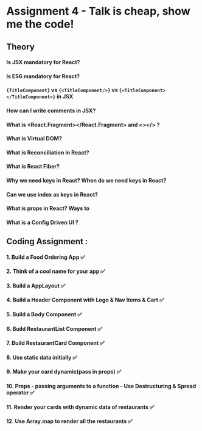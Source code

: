 # Assignment 4 - Talk is cheap, show me the code!

## Theory

#### Is JSX mandatory for React?
#### Is ES6 mandatory for React?
#### `{TitleComponent}` vs `{<TitleComponent/>}` vs `{<TitleComponent></TitleComponent>}` in JSX
#### How can I write comments in JSX?
#### What is <React.Fragment></React.Fragment> and <></> ?
#### What is Virtual DOM?
#### What is Reconciliation in React?
#### What is React Fiber?
#### Why we need keys in React? When do we need keys in React?
#### Can we use index as keys in React?
#### What is props in React? Ways to
#### What is a Config Driven UI ?

## Coding Assignment :

#### 1. Build a Food Ordering App ✅ 
#### 2. Think of a cool name for your app ✅
#### 3. Build a AppLayout ✅
#### 4. Build a Header Component with Logo & Nav Items & Cart ✅
#### 5. Build a Body Component ✅
#### 6. Build RestaurantList Component ✅
#### 7. Build RestaurantCard Component ✅
#### 8. Use static data initially ✅
#### 9. Make your card dynamic(pass in props) ✅
#### 10. Props - passing arguments to a function - Use Destructuring & Spread operator ✅
#### 11. Render your cards with dynamic data of restaurants ✅
#### 12. Use Array.map to render all the restaurants ✅